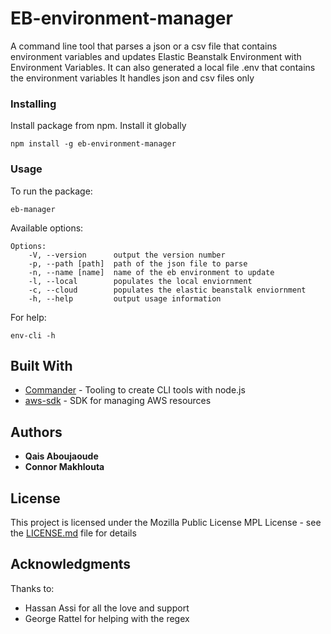 # EB-environment-manager

A command line tool that parses a json or a csv file that contains environment variables and updates Elastic Beanstalk Environment with Environment Variables. It can also generated a local file .env that contains the environment variables
It handles json and csv files only 

### Installing

Install package from npm. Install it globally

```
npm install -g eb-environment-manager 
```
### Usage

To run the package: 
~~~
eb-manager
~~~

Available options: 

~~~
Options:
    -V, --version      output the version number
    -p, --path [path]  path of the json file to parse
    -n, --name [name]  name of the eb environment to update
    -l, --local        populates the local enviornment
    -c, --cloud        populates the elastic beanstalk enviornment
    -h, --help         output usage information
~~~

For help: 
~~~
env-cli -h 
~~~


## Built With

* [Commander](https://github.com/tj/commander.js/) - Tooling to create CLI tools with node.js
* [aws-sdk](https://aws.amazon.com/sdk-for-node-js/) - SDK for managing AWS resources

## Authors

* **Qais Aboujaoude** 
* **Connor Makhlouta** 

## License

This project is licensed under the Mozilla Public License MPL  License - see the [LICENSE.md](LICENSE.md) file for details

## Acknowledgments

Thanks to:
* Hassan Assi for all the love and support
* George Rattel for helping with the regex

